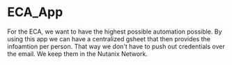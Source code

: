 # ECA_App
For the ECA, we want to have the highest possible automation possible. By using this app we can have a centralized gsheet that then provides the infoamtion per person.
That way we don't have to push out credentials over the email. We keep them in the Nutanix Network.
